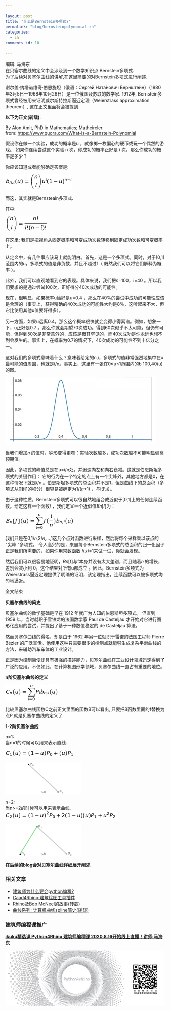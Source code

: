 ```yaml
---

layout: post
title: "什么是Bernstein多项式?"
permalink: "blog/bernsteinpolynomial-zh"
categories:
  - zh
comments_id: 10

---
```


编辑: 马海东  
在贝塞尔曲线的定义中会涉及到一个数学知识点:Bernstein多项式.  
为了后续对贝塞尔曲线的讲解,在这里简要的对Bernstein多项式进行阐述.

谢尔盖·纳塔诺维奇·伯恩施坦（俄语：Серге́й Ната́нович Бернште́йн）（1880年3月5日—1968年10月26日）是一位俄国及苏联的数学家. 1912年, Bernstein多项式曾经被用来证明威尔斯特拉斯逼近定理（Weierstrass approximation theorem）, 这在正文里面将会被提到.

**以下为正文(转载)**:  

By Alon Amit, PhD in Mathematics; Mathcircler  
from: https://www.quora.com/What-is-a-Bernstein-Polynomial  

假设你在做一个实验，成功的概率是u ，就像掷一枚偏心的硬币或玩一个偶然的游戏。
如果你连续尝试这个实验 n 次，你成功的概率正好是 i 次，那么你成功的概率是多少？

你应该知道或者能够确定答案是:  

![01](/assets/images/10-bernstein/01.png)

而这，其实就是Bernsteain多项式.

其中:  

![02](/assets/images/10-bernstein/02.png)


在这里: 我们是把视角从固定概率和可变成功次数转移到固定成功次数和可变概率上。

从定义中，有几件事应该马上就能明白。首先，这是一个多项式。同时，对于[0,1]范围内的u，多项式的值是非负数，并且不超过1（ 既然我们可以将它们解释为概率 ）。

此外，我们可以直观地看到它的表现。具体来说，我们把𝑛=100，i=40 。所以我们要求的是通过尝试100次，正好得分40次成功的可能性。

现在，很明显，如果概率u恰好是u=0.4 ，那么在40%的尝试中成功的可能性应该是合理的（事实上，获得精确的40次成功的可能性大约是8%，这听起来不大，但它比使用其他u值要好得多）。

另一方面，如果u远离0.4，那么这个概率很快就会变得小得离谱。例如，想象一下，u正好是0.7 。那么你就会期望70次成功。得到60次似乎不太可能，但仍有可能，但得到50次是非常意外的，应该是极其罕见的，而40次成功是你永远也想不到会发生的。事实上，在概率为0.7的情况下，40次成功的可能性不到十亿分之一。

这对我们的多项式意味着什么？意味着给定的n,i，多项式的值非常强烈地集中在u最可能的值周围，也就是i/n。事实上，这里有一张在0≤u≤1范围内的b 100,40(u)的图。

![03](/assets/images/10-bernstein/03.png)

当我们增加𝑛 的值时，钟形变得更窄：实验次数越多，成功次数越不可能明显偏离预期值。

因此，多项式的峰值总是在u=i/n处，并迅速向左和向右衰减。这就是伯恩斯坦多项式的关键作用：
它的行为在一个特定的点上有一个尖峰外，其他地方都是0，在这种情况下就是i/n 。伯恩斯坦多项式的总面积并不是1，但是曲线下的总面积（多项式从0到1的积分）很容易被确定为1/(𝑛+1) ，与i无关。

由于这种性质，Bernstein多项式可以很自然地组合成近似于[0,1]上的任何连续函数。给定这样一个函数𝑓 ，我们定义一个近似值𝐵𝑛[𝑓]为：

![04](/assets/images/10-bernstein/04.png)

我们只是在0,1/𝑛,2/𝑛,...,1这几个点对函数进行采样，然后将每个采样乘以该点的 "尖峰 "多项式。
令人高兴的是，来自每个Bernstein多项式的总面积的归一化因子正是我们所需要的，如果你用常数函数 𝑓(𝑥)=1来试一试，你就会发现。

然后我们可以很容易地证明，𝐵𝑛[f]与f本身并没有太大差别，而且随着𝑛 的增长，差别会减小到 0，这个结果对所有u都成立 。因此，Bernstein多项式为Weierstrass逼近定理提供了明确的证明，该定理指出，连续函数可以被多项式均匀地逼近。

全文结束

**贝塞尔曲线的简史**

贝塞尔曲线的数学基础是早在 1912 年就广为人知的伯恩斯坦多项式。
但直到 1959 年，当时就职于雪铁龙的法国数学家 Paul de Casteljau 才开始对它进行图形化应用的尝试，并提出了基于一种数值稳定的 de Casteljau 算法。  

然而贝塞尔曲线的得名，却是由于 1962 年另一位就职于雷诺的法国工程师 Pierre Bézier 的广泛宣传。他使用这种只需要很少的控制点就能够生成复杂平滑曲线的方法，来辅助汽车车体的工业设计。

正是因为控制简便却具有极强的描述能力，贝塞尔曲线在工业设计领域迅速得到了广泛的应用。不仅如此，在计算机图形学领域，贝塞尔曲线一直占有重要的地位。  

**n阶贝塞尔曲线的定义**

![05](/assets/images/10-bernstein/05.png)  

比较贝塞尔曲线函数C之前正文里面的函数B可以看出, 只要把B函数里面的f替换为点P,就是贝塞尔曲线的定义了.  


**1-2阶贝塞尔曲线**:

n=1:  
当n=1的时候可以用来表示直线.  

![06](/assets/images/10-bernstein/06.png)  

![08](/assets/images/10-bernstein/08.gif)  




n=2:  
当n>=2的时候可以用来表示曲线.  
![07](/assets/images/10-bernstein/07.png)  

![09](/assets/images/10-bernstein/09.gif)  

**在后续的blog会对贝塞尔曲线详细展开阐述**.


### 相关文章

* [建筑师为什么要会python编程?](http://www.ikuku.cn/article/jianzhushiweishenmyhpythonbc)
* [Caad4Rhino:建筑绘图工具插件](http://www.ikuku.cn/article/caad4rhinojzhtgjcj)
* [Rhino及Bob McNeel的故事(转载)](http://www.ikuku.cn/article/rhinoandbobmcneeldegushi)
* [曲线系列: 计算机曲线spline简史(转载)](http://www.ikuku.cn/article/jisuanjiquxianjianshi)

### 建筑师编程课推广

**[ikuku精选课 Python4Rhino 建筑师编程课 2020.8.16开始线上直播！讲师:马海东](https://item.taobao.com/item.htm?id=612510660299)**

![python tutorial](/assets/images/10-bernstein/10.jpg)  





